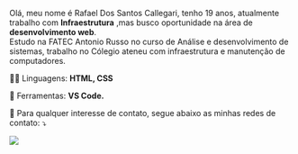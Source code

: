 <p align="left"> 
  Olá, meu nome é Rafael Dos Santos Callegari, tenho 19 anos, atualmente trabalho com <strong>Infraestrutura</strong>
  ,mas busco oportunidade na área de <strong>desenvolvimento web</strong>.<br>
  Estudo na FATEC Antonio Russo no curso de Análise e desenvolvimento de sistemas, trabalho no Cólegio ateneu com infraestrutura e 
  manutenção de computadores.
</p>

<p align="left">
  👨‍💻 Linguagens: <strong>HTML, CSS</strong>
</p>

<p align="left">
  💼 Ferramentas: <strong>VS Code.</strong>
</p>

<p align="left">
  💌 Para qualquer interesse de contato, segue abaixo as minhas redes de contato: ⤵️
</p>

<p align="left">
  <a href="https://www.linkedin.com/in/rafael-dos-santos-callegari-484b08212/" alt="Linkedin">
  <img src="https://img.shields.io/badge/-Linkedin-0e76a8?style=flat-square&logo=Linkedin&logoColor=white&link=https://www.linkedin.com/in/rafael-dos-santos-callegari-484b08212/" /></a>
</p>  
